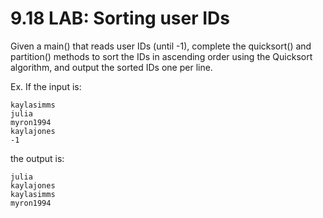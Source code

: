 # 9.18 LAB: Sorting user IDs

Given a main() that reads user IDs (until -1), complete the quicksort() and partition() methods to sort the IDs in ascending order using the Quicksort algorithm, and output the sorted IDs one per line.

Ex. If the input is:
```
kaylasimms 
julia 
myron1994 
kaylajones 
-1
```
the output is:
```
julia 
kaylajones
kaylasimms
myron1994 
```
